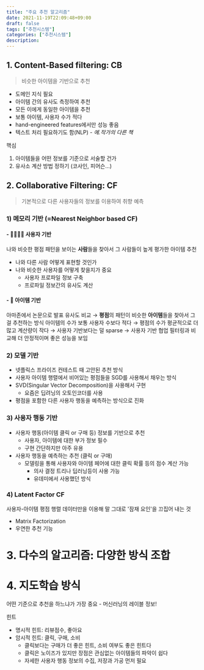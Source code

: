 ```yaml
---
title: "주요 추천 알고리즘"
date: 2021-11-19T22:09:48+09:00
draft: false
tags: ["추천시스템"]
categories: ["추천시스템"]
description: 
---
```

## 1. Content-Based filtering: CB
> 비슷한 아이템을 기반으로 추천

- 도메인 지식 필요
- 아이템 간의 유사도 측정하여 추천
- 모든 이에게 동일한 아이템을 추천
- 보통 아이템, 사용자 수가 적다
- hand-engineered features에서만 성능 좋음
- 텍스트 처리 필요하기도 함(NLP) - _예.작가의 다른 책_

핵심
1. 아이템들을 어떤 정보를 기준으로 서술할 건가
2. 유사소 계산 방법 정하기 (코사인, 피어슨...)
## 2. Collaborative Filtering: CF
> 기본적으로 다른 사용자들의 정보를 이용하여 취향 예측

### 1) 메모리 기반 (=Nearest Neighbor based CF)
#### - 👨‍👩‍👧‍👦 사용자 기반
나와 비슷한 평점 패턴을 보이는 **사람**들을 찾아서 그 사람들이 높게 평가한 아이템 추천

- 나와 다른 사람 어떻게 표현할 것인가
- 나와 비슷한 사용자를 어떻게 찾을지가 중요
    - 사용자 프로파일 정보 구축
    - 프로파일 정보간의 유사도 계산
#### - 🎨 아이템 기반
아마존에서 논문으로 발표
유사도 비교 → **평점**의 패턴이 비슷한 **아이템**들을 찾아서 그걸 추천하는 방식
아이템의 수가 보통 사용자 수보다 적다 → 평점의 수가 평균적으로 더 많고 계산량이 작다 → 사용자 기반보다는 덜 sparse → 사용자 기반 협업 필터링과 비교해 더 안정적이며 좋은 성능을 보임
### 2) 모델 기반
- 넷플릭스 프라이즈 컨테스트 때 고안된 추천 방식
- 사용자 아이템 행렬에서 비어있는 평점들을 SGD를 사용해서 채우는 방식
- SVD(Singular Vector Decomposition)을 사용해서 구현
    - 요즘은 딥려닝의 오토인코더를 사용
- 평점을 포함한 다른 사용자 행동을 예측하는 방식으로 진화
### 3) 사용자 행동 기반
- 사용자 행동(아이템 클릭 or 구매 등) 정보를 기반으로 추천
    - 사용자, 아이템에 대한 부가 정보 필수
    - 구현 간단하지만 아주 유용
- 사용자 행동을 예측하는 추천 (클릭 or 구매)
    - 모델링을 통해 사용자와 아이템 페어에 대한 클릭 확률 등의 점수 계산 가능
        - 의사 결정 트리나 딥러닝등이 사용 가능
        - 유데미에서 사용했던 방식
### 4) Latent Factor CF
사용자-아이템 평점 행렬 데이터만을 이용해 말 그대로 '잠재 요인'을 끄집어 내는 것
- Matrix Factorization
- 우연한 추천 기능
# 3. 다수의 알고리즘: 다양한 방식 조합
# 4. 지도학습 방식
 어떤 기준으로 추천을 하느냐가 가장 중요 - 머신러닝의 레이블 정보!

힌트
- 명시적 힌트: 리뷰점수, 좋아요
- 암시적 힌트: 클릭, 구매, 소비
  - 클릭보다는 구매가 더 좋은 힌트, 소비 여부도 좋은 힌트다
  - 클릭은 노이즈가 있지만 장점은 관심없는 아이템들의 파악이 쉽다
  - 자세한 사용자 행동 정보의 수집, 저장과 가공 먼저 필요